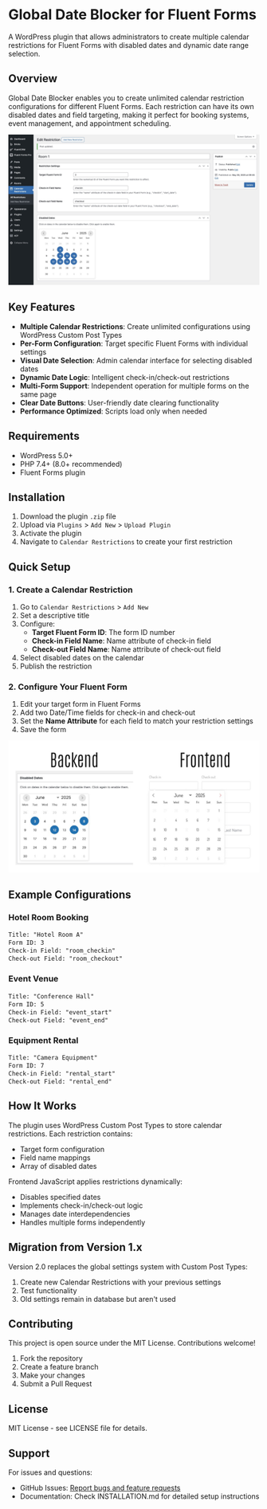 # Global Date Blocker for Fluent Forms

A WordPress plugin that allows administrators to create multiple calendar restrictions for Fluent Forms with disabled dates and dynamic date range selection.

## Overview

Global Date Blocker enables you to create unlimited calendar restriction configurations for different Fluent Forms. Each restriction can have its own disabled dates and field targeting, making it perfect for booking systems, event management, and appointment scheduling.

![Admin View](/assets/images/admin-view.jpg)

## Key Features

- **Multiple Calendar Restrictions**: Create unlimited configurations using WordPress Custom Post Types
- **Per-Form Configuration**: Target specific Fluent Forms with individual settings
- **Visual Date Selection**: Admin calendar interface for selecting disabled dates
- **Dynamic Date Logic**: Intelligent check-in/check-out restrictions
- **Multi-Form Support**: Independent operation for multiple forms on the same page
- **Clear Date Buttons**: User-friendly date clearing functionality
- **Performance Optimized**: Scripts load only when needed

## Requirements

- WordPress 5.0+
- PHP 7.4+ (8.0+ recommended)
- Fluent Forms plugin

## Installation

1. Download the plugin `.zip` file
2. Upload via `Plugins` > `Add New` > `Upload Plugin`
3. Activate the plugin
4. Navigate to `Calendar Restrictions` to create your first restriction

## Quick Setup

### 1. Create a Calendar Restriction

1. Go to `Calendar Restrictions` > `Add New`
2. Set a descriptive title
3. Configure:
   - **Target Fluent Form ID**: The form ID number
   - **Check-in Field Name**: Name attribute of check-in field
   - **Check-out Field Name**: Name attribute of check-out field
4. Select disabled dates on the calendar
5. Publish the restriction

### 2. Configure Your Fluent Form

1. Edit your target form in Fluent Forms
2. Add two Date/Time fields for check-in and check-out
3. Set the **Name Attribute** for each field to match your restriction settings
4. Save the form

![Backend and Frontend Comparison](/assets/images/backend-frontend.jpg)

## Example Configurations

### Hotel Room Booking
```
Title: "Hotel Room A"
Form ID: 3
Check-in Field: "room_checkin"
Check-out Field: "room_checkout"
```

### Event Venue
```
Title: "Conference Hall"
Form ID: 5
Check-in Field: "event_start"
Check-out Field: "event_end"
```

### Equipment Rental
```
Title: "Camera Equipment"
Form ID: 7
Check-in Field: "rental_start"
Check-out Field: "rental_end"
```

## How It Works

The plugin uses WordPress Custom Post Types to store calendar restrictions. Each restriction contains:
- Target form configuration
- Field name mappings
- Array of disabled dates

Frontend JavaScript applies restrictions dynamically:
- Disables specified dates
- Implements check-in/check-out logic
- Manages date interdependencies
- Handles multiple forms independently

## Migration from Version 1.x

Version 2.0 replaces the global settings system with Custom Post Types:

1. Create new Calendar Restrictions with your previous settings
2. Test functionality
3. Old settings remain in database but aren't used

## Contributing

This project is open source under the MIT License. Contributions welcome!

1. Fork the repository
2. Create a feature branch
3. Make your changes
4. Submit a Pull Request

## License

MIT License - see LICENSE file for details.

## Support

For issues and questions:
- GitHub Issues: [Report bugs and feature requests](https://github.com/wunderlandmedia/global-date-blocker/issues)
- Documentation: Check INSTALLATION.md for detailed setup instructions